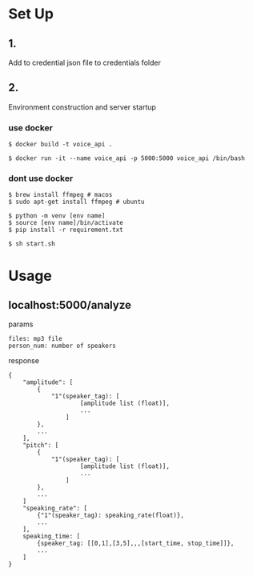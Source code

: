 # Set Up

## 1.

Add to credential json file to credentials folder

## 2.

Environment construction and server startup

### use docker

```
$ docker build -t voice_api .

$ docker run -it --name voice_api -p 5000:5000 voice_api /bin/bash
```

### dont use docker

```
$ brew install ffmpeg # macos
$ sudo apt-get install ffmpeg # ubuntu

$ python -m venv [env name]
$ source [env name]/bin/activate
$ pip install -r requirement.txt

$ sh start.sh
```

# Usage

## localhost:5000/analyze

params

```
files: mp3 file
person_num: number of speakers
```

response

```
{
    "amplitude": [
        {
            "1"(speaker_tag): [
                    [amplitude list (float)],
                    ...
                ]
        },
        ...
    ],
    "pitch": [
        {
            "1"(speaker_tag): [
                    [amplitude list (float)],
                    ...
                ]
        },
        ...
    ]
    "speaking_rate": [
        {"1"(speaker_tag): speaking_rate(float)},
        ...
    ],
    speaking_time: [
        {speaker_tag: [[0,1],[3,5],,,[start_time, stop_time]]},
        ...
    ]
}
```
